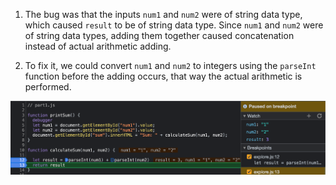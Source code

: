 1. The bug was that the inputs `num1` and `num2` were of string data type, which caused `result` to be of string data type. Since `num1` and `num2` were of string data types, adding them together caused concatenation instead of actual arithmetic adding.

2. To fix it, we could convert `num1` and `num2` to integers using the `parseInt` function before the adding occurs, that way the actual arithmetic is performed.

![fix](./screenshots/fix.png)